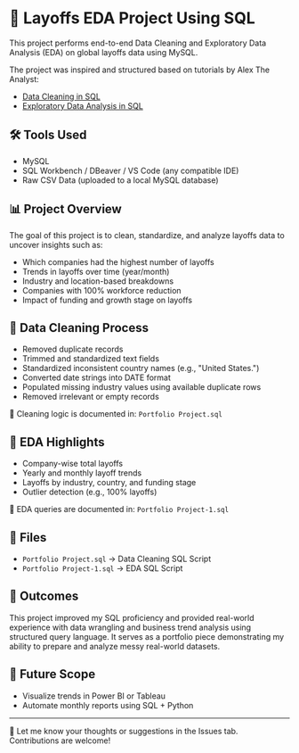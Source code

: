 # 🧹 Layoffs EDA Project Using SQL

This project performs end-to-end Data Cleaning and Exploratory Data Analysis (EDA) on global layoffs data using MySQL.

The project was inspired and structured based on tutorials by Alex The Analyst:
- [Data Cleaning in SQL](https://www.youtube.com/watch?v=4UltKCnnnTA)
- [Exploratory Data Analysis in SQL](https://www.youtube.com/watch?v=QYd-RtK58VQ)

## 🛠️ Tools Used
- MySQL
- SQL Workbench / DBeaver / VS Code (any compatible IDE)
- Raw CSV Data (uploaded to a local MySQL database)

## 📊 Project Overview
The goal of this project is to clean, standardize, and analyze layoffs data to uncover insights such as:
- Which companies had the highest number of layoffs
- Trends in layoffs over time (year/month)
- Industry and location-based breakdowns
- Companies with 100% workforce reduction
- Impact of funding and growth stage on layoffs

## 🧼 Data Cleaning Process
- Removed duplicate records
- Trimmed and standardized text fields
- Standardized inconsistent country names (e.g., "United States.")
- Converted date strings into DATE format
- Populated missing industry values using available duplicate rows
- Removed irrelevant or empty records

📄 Cleaning logic is documented in: `Portfolio Project.sql`

## 🔎 EDA Highlights
- Company-wise total layoffs
- Yearly and monthly layoff trends
- Layoffs by industry, country, and funding stage
- Outlier detection (e.g., 100% layoffs)

📄 EDA queries are documented in: `Portfolio Project-1.sql`

## 📁 Files
- `Portfolio Project.sql` → Data Cleaning SQL Script
- `Portfolio Project-1.sql` → EDA SQL Script

## 📌 Outcomes
This project improved my SQL proficiency and provided real-world experience with data wrangling and business trend analysis using structured query language. It serves as a portfolio piece demonstrating my ability to prepare and analyze messy real-world datasets.

## 🚀 Future Scope
- Visualize trends in Power BI or Tableau
- Automate monthly reports using SQL + Python

---

🔗 Let me know your thoughts or suggestions in the Issues tab. Contributions are welcome!
